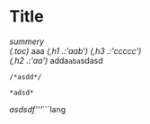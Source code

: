 # Title
*summery*  
*(.toc)* aaa *(,h1 .:'aab')* 
*(,h3 .:'ccccc')*   
*(,h2 .:'aa')*
adda`aba`sdasd
```lang
/*asdd*/

*adsd*
```










*asdsdf'''*```lang

```